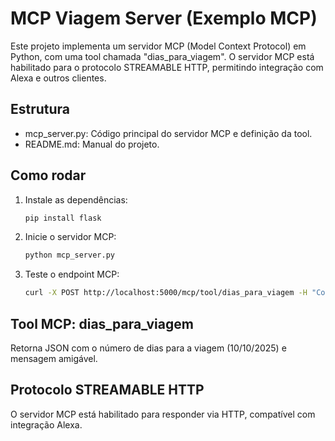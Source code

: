 
# MCP Viagem Server (Exemplo MCP)

Este projeto implementa um servidor MCP (Model Context Protocol) em Python, com uma tool chamada "dias_para_viagem". O servidor MCP está habilitado para o protocolo STREAMABLE HTTP, permitindo integração com Alexa e outros clientes.

## Estrutura
- mcp_server.py: Código principal do servidor MCP e definição da tool.
- README.md: Manual do projeto.

## Como rodar

1. Instale as dependências:
   ```bash
   pip install flask
   ```
2. Inicie o servidor MCP:
   ```bash
   python mcp_server.py
   ```
3. Teste o endpoint MCP:
   ```bash
   curl -X POST http://localhost:5000/mcp/tool/dias_para_viagem -H "Content-Type: application/json" -d '{}'
   ```

## Tool MCP: dias_para_viagem
Retorna JSON com o número de dias para a viagem (10/10/2025) e mensagem amigável.

## Protocolo STREAMABLE HTTP
O servidor MCP está habilitado para responder via HTTP, compatível com integração Alexa.
